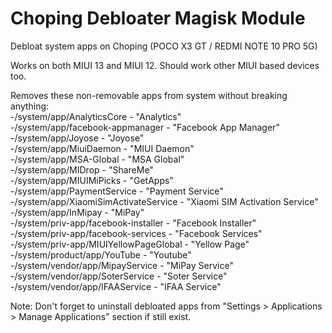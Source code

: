 # Choping Debloater Magisk Module
 Debloat system apps on Choping (POCO X3 GT / REDMI NOTE 10 PRO 5G)  
   
 Works on both MIUI 13 and MIUI 12. Should work other MIUI based devices too.  
   
 Removes these non-removable apps from system without breaking anything:  
-/system/app/AnalyticsCore - "Analytics"  
-/system/app/facebook-appmanager - "Facebook App Manager"  
-/system/app/Joyose - "Joyose"  
-/system/app/MiuiDaemon - "MIUI Daemon"  
-/system/app/MSA-Global - "MSA Global"  
-/system/app/MIDrop - "ShareMe"  
-/system/app/MIUIMiPicks - "GetApps"  
-/system/app/PaymentService - "Payment Service"  
-/system/app/XiaomiSimActivateService - "Xiaomi SIM Activation Service"  
-/system/app/InMipay - "MiPay"  
-/system/priv-app/facebook-installer - "Facebook Installer"  
-/system/priv-app/facebook-services - "Facebook Services"  
-/system/priv-app/MIUIYellowPageGlobal - "Yellow Page"  
-/system/product/app/YouTube - "Youtube"  
-/system/vendor/app/MipayService - "MiPay Service"  
-/system/vendor/app/SoterService - "Soter Service"  
-/system/vendor/app/IFAAService - "IFAA Service"  
  
 Note: Don't forget to uninstall debloated apps from "Settings > Applications > Manage Applications" section if still exist.
